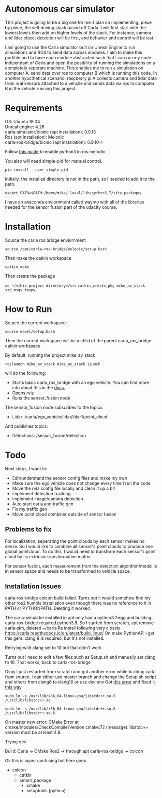 # Autonomous car simulator

This project is going to be a big one for me. I plan on implementing, piece by piece, the self driving stack based off Carla. I will first start with the lowest levels then add on higher levels of the stack. For instance, camera and lidar object detection will be first, and behavior and control will be last.

I am going to use the Carla simulator bult on Unreal Engine to run simulations and ROS to send data across modules. I aim to make this portible and to have each module abstracted such that I can run my code indipendant of Carla and open the posibility of running the simulations on a completely seperate machine. This enables me to run a simulation on computer A, send data over ros to computer B which is running this code. In another hypothetical scenario, raspberry pi A collects camera and lidar data from real sensors attached to a vehcile and sends data via ros to computer B in the vehicle running this project.

# Requirements

OS: Ubuntu 18.04\
Unreal engine: 4.26\
carla-simulator/bionic (apt installation): 0.9.13\
Ros (apt installation): Melodic\
carla-ros-bridge/bionic (apt installation): 0.9.10-1

<!-- 
This is for when I eventually create a fork for ros2

Carla: 0.9.13 [built from source](https://carla.readthedocs.io/en/latest/build_linux/)
Carla ros bridge (0.9.13) and Ros2 [Foxy Fitzroy from source](https://docs.ros.org/en/foxy/Installation/Ubuntu-Install-Debians.html)
-->


Follow [this guide](https://www.dhanoopbhaskar.com/blog/2020-05-07-working-with-python-3-in-ros-kinetic-or-melodic/)
to enable python3 in ros melodic

You also will need simple-pid for manual control.

`pip install --user simple-pid`

Initially, the installed directory is not in the path, so I needed to add it to the path.

`export PATH=$PATH:/home/mike/.local/lib/python3.7/site-packages`

I have an anaconda enviornment called waymo with all of the libraries needed for the sensor fusion part of the udacity course. 


# Installation

Source the carla ros bridge enviornment

`source /opt/carla-ros-bridge/melodic/setup.bash`

Then make the catkin workspace

`catkin_make`

Then create the package

`cd ~/<this project directory>/src`
`catkin_create_pkg mike_av_stack std_msgs rospy`

# How to Run

Source the current workspace:

`source devel/setup.bash`

Then the current workspace will be a child of the parent carla_ros_bridge catkin workspace.


By default, running the project mike_av_stack 

`roslaunch mike_av_stack mike_av_stack.launch`

will do the following:

- Starts basic carla_ros_bridge with an ego vehicle. You can find more info about this in the [docs.](https://carla.readthedocs.io/en/0.9.9/ros_launchs/#carla_ego_vehiclelaunch)
- Opens rviz
- Runs the sensor_fusion node

The sensor_fusion node subscribes to the topics:
- Lidar: /carla/ego_vehicle/lidar/lidar1/point_cloud

And publishes topics:
- Detections: /sensor_fusion/detection


<!-- I used [this ros question](https://answers.ros.org/question/373094/understanding-pointcloud2-data/) to understand what kind of data is in the PointCloud2 ros topic. -->


# Todo

Next steps, I want to:
- Edit/understand the sensor config files and make my own
- Make sure the ego vehicle does not change every time I run the code
- Move the rviz config file locally and clean it up a bit
- Implement detection tracking
- Implement image/camera detection
- Auto start carla and traffic gen
- Fix my traffic gen
- Move point cloud combiner outside of sensor fusion

## Problems to fix

For localization, seperating the point clouds by each sensor makes no sense. So I would like to combine all sensor's point clouds to produce one global pointcloud. To do this, I would need to transform each sensor's point cloud by its extrinsic transformation matrix. 

For sensor fusion, each measurement from the detection algorithm/model is in sensor space and needs to be transformed to vehicle space.


## Installation Issues

carla-ros-bridge colcon build failed. Turns out it would somehow find my other ros2 humble installation even though there was no reference to it in PATH or PYTHONPATH. Deleting it worked

The carla-simulator installed in apt only had a python3.7.egg and building carla-ros-bridge required python3.6.
So I started from scratch, apt remove carla-sim, deleted ~/carla
Re install following very closely https://carla.readthedocs.io/en/latest/build_linux/
On make PythonAPI i get this gem: clang 8 is required, but it's not installed.

Retrying with clang set to 10 but that didn't work.

Turns out I need to edit a few files such as Setup.sh and manually set clang to 10. That works, back to carla-ros-bridge

Okay I just restarted from scratch and got another error while building carla from source. I can either use master branch and change the Setup.sh script and others from clang8 to clang10 or use dev env
Got [this error](https://github.com/carla-simulator/carla/issues/5886)
and fixed it [this way](https://stackoverflow.com/questions/40790943/usr-bin-ld-cannot-find-lstdc-for-ubuntu-while-trying-to-swift-build-perfe)

`sudo ln -s /usr/lib/x86_64-linux-gnu/libstdc++.so.6 /usr/lib/libstdc++.so`

`sudo ln -s /usr/lib/x86_64-linux-gnu/libstdc++.so.6 /usr/lib/libstdc++.so.6`

On master new error:
CMake Error at cmake/modules/CheckCompilerVersion.cmake:72 (message):
  libstdc++ version must be at least 4.8.


Trying dev

Build:
Carla -> CMake
Ros2 -> through apt
carla-ros-bridge -> colcon

Ok this is super confusing but here goes

- colcon
    - catkin
    - ament_package 
        - cmake
        - setuptools (python)

<!--
# Next steps for tomorrow

find the best way to get ros2 and start subbing to topics from carla-ros-bridge even though they dont exist. Maybe docker? 

export CARLA_ROOT=/opt/carla-simulator
export PYTHONPATH=$PYTHONPATH:$CARLA_ROOT/PythonAPI/carla/dist/carla-0.9.13-py3.7-linux-x86_64.egg:$CARLA_ROOT/PythonAPI/carla

## Installation


- Docker
    - Anaconda
    - Python: 3.7
    - Tensorflow:
    - OpenCV:
    - ROS:
    - rospy:
    - catkin: 
    - python3-catkin-pkg-modules
    - python3-rospkg-modules
- Unreal Engine: 
- Carla: 
-->
